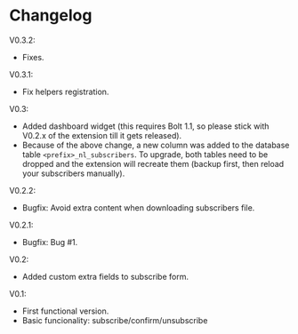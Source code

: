 # Changelog

V0.3.2: 

- Fixes.

V0.3.1:

- Fix helpers registration.

V0.3:

- Added dashboard widget (this requires Bolt 1.1, so please stick with V0.2.x of the extension till it gets released).
- Because of the above change, a new column was added to the database table `<prefix>_nl_subscribers`. To upgrade, both tables need to be dropped and the extension will recreate them (backup first, then reload your subscribers manually).  

V0.2.2:

- Bugfix: Avoid extra content when downloading subscribers file.

V0.2.1:

- Bugfix: Bug #1.

V0.2:

- Added custom extra fields to subscribe form.

V0.1: 

- First functional version.
- Basic funcionality: subscribe/confirm/unsubscribe

